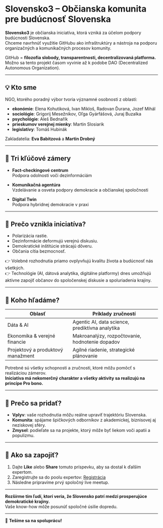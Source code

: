 # Slovensko3 – Občianska komunita pre budúcnosť Slovenska

**Slovensko3** je občianska iniciatíva, ktorá vzniká za účelom podpory budúcnosti Slovenska.  
Chceme navrhnúť využitie GitHubu ako infraštruktúry a nástroja na podporu organizačných a komunikačných procesov komunity.  

GitHub = **filozofia slobody, transparentnosti, decentralizovaná platforma.**  
Možno sa tento projekt časom vyvinie až k podobe DAO (Decentralized Autonomous Organization).

---

## 💡 Kto sme

NGO, ktorého poradný výbor tvoria významné osobnosti z oblasti:
- **ekonómie**: Elena Kohutiková, Ivan Mikloš, Radovan Ďurana, Jozef Mihál
- **sociológie**: Grigorij Mesežnikov, Oľga Gyárfášová, Juraj Buzalka
- **psychológie**: Aleš Bednařík
- **prieskumov verejnej mienky**: Martin Slosiarik
- **legislatívy**: Tomáš Hubinák

Zakladatelia: **Eva Babitzová** a **Martin Drobný**

---

## 🎯 Tri kľúčové zámery

- **Fact-checkingové centrum**  
  Podpora odolnosti voči dezinformáciám

- **Komunikačná agentúra**  
  Vzdelávanie a osveta podpory demokracie a občianskej spoločnosti

- **Digital Twin**  
  Podpora hybridnej demokracie v praxi

---

## 🤔 Prečo vznikla iniciatíva?

- Polarizácia rastie.
- Dezinformácie deformujú verejnú diskusiu.
- Demokratické inštitúcie strácajú dôveru.
- Občania cítia bezmocnosť.

👉 Volebné rozhodnutia priamo ovplyvňujú kvalitu života a budúcnosť nás všetkých.  
👉 Technológie (AI, dátová analytika, digitálne platformy) dnes umožňujú aktívne zapojiť občanov do spoločenskej diskusie a spoluriadenia krajiny.

---

## 👥 Koho hľadáme?

| Oblasť                      | Príklady zručností                                |
|-----------------------------|--------------------------------------------------|
| Dáta & AI                  | Agentic AI, data science, prediktívna analytika |
| Ekonomika & verejné financie | Makroanalýzy, rozpočtovanie, hodnotenie dopadov  |
| Projektový a produktový manažment | Agilné riadenie, strategické plánovanie         |

Potrebné sú všetky schopnosti a zručnosti, ktoré môžu pomôcť s realizáciou zámerov.  
**Iniciatíva má nekomerčný charakter a všetky aktivity sa realizujú na princípe Pro bono.**

---

## 🌟 Prečo sa pridať?

- **Vplyv**: vaše rozhodnutia môžu reálne upraviť trajektóriu Slovenska.
- **Komunita**: spájame špičkových odborníkov z akademickej, biznisovej aj neziskovej sféry.
- **Zmysel**: podieľate sa na projekte, ktorý môže byť liekom voči apatii a populizmu.

---

## 🚀 Ako sa zapojiť?

1. Dajte **Like** alebo **Share** tomuto príspevku, aby sa dostal k ďalším expertom.
2. Zaregistrujte sa do poolu expertov: [Registrácia](https://lnkd.in/dUrDu7wP)
3. Následne pripravíme prvý spoločný live meetup.

---

**Rozšírme tím ľudí, ktorí veria, že Slovensko patrí medzi prosperujúce demokratické krajiny.**  
Vaše know-how môže posunúť spoločné úsilie dopredu.

---

💛 **Tešíme sa na spoluprácu!**
